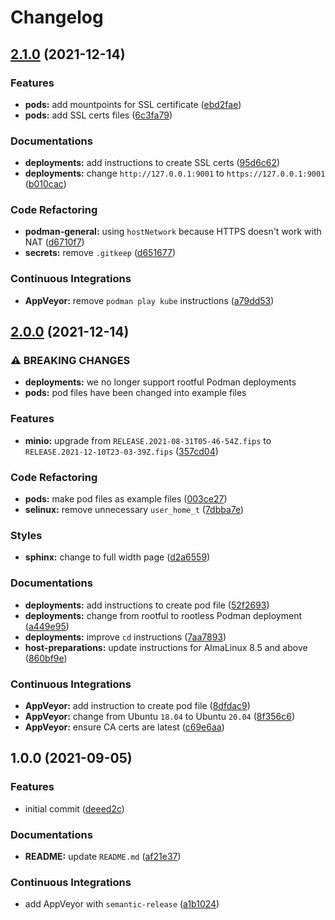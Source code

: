# Changelog

## [2.1.0](https://github.com/extra2000/minio-pod/compare/v2.0.0...v2.1.0) (2021-12-14)


### Features

* **pods:** add mountpoints for SSL certificate ([ebd2fae](https://github.com/extra2000/minio-pod/commit/ebd2fae30e8b52772c84fc4351387f3be0c99c7a))
* **pods:** add SSL certs files ([6c3fa79](https://github.com/extra2000/minio-pod/commit/6c3fa793306d15308655d4d019944c015cefd8b0))


### Documentations

* **deployments:** add instructions to create SSL certs ([95d6c62](https://github.com/extra2000/minio-pod/commit/95d6c621506e9068f1a8cd22364f2b5e802e83bb))
* **deployments:** change `http://127.0.0.1:9001` to `https://127.0.0.1:9001` ([b010cac](https://github.com/extra2000/minio-pod/commit/b010cac8f74d7e53885f18217b22f17bb8810569))


### Code Refactoring

* **podman-general:** using `hostNetwork` because HTTPS doesn't work with NAT ([d6710f7](https://github.com/extra2000/minio-pod/commit/d6710f775f9c61cc1e5482adee13a3c4ad56f0f3))
* **secrets:** remove `.gitkeep` ([d651677](https://github.com/extra2000/minio-pod/commit/d6516778de852139214d363954d66f6a1ac2d41d))


### Continuous Integrations

* **AppVeyor:** remove `podman play kube` instructions ([a79dd53](https://github.com/extra2000/minio-pod/commit/a79dd53ac7e13744bf9b40a0dacba383be36a8bd))

## [2.0.0](https://github.com/extra2000/minio-pod/compare/v1.0.0...v2.0.0) (2021-12-14)


### ⚠ BREAKING CHANGES

* **deployments:** we no longer support rootful Podman deployments
* **pods:** pod files have been changed into example files

### Features

* **minio:** upgrade from `RELEASE.2021-08-31T05-46-54Z.fips` to `RELEASE.2021-12-10T23-03-39Z.fips` ([357cd04](https://github.com/extra2000/minio-pod/commit/357cd04ad5b0f6fbabfe6ffc4d5c473a9aebc253))


### Code Refactoring

* **pods:** make pod files as example files ([003ce27](https://github.com/extra2000/minio-pod/commit/003ce275bdd3e9829ddba40333e71d7608b67c28))
* **selinux:** remove unnecessary `user_home_t` ([7dbba7e](https://github.com/extra2000/minio-pod/commit/7dbba7e71153e65dd95a2e46d8290162ccd1afbe))


### Styles

* **sphinx:** change to full width page ([d2a6559](https://github.com/extra2000/minio-pod/commit/d2a65599976ca0d06cbc7f3549a2bc1144cb58ac))


### Documentations

* **deployments:** add instructions to create pod file ([52f2693](https://github.com/extra2000/minio-pod/commit/52f269356b285f61a410072c03c95b6c7cb2e8b4))
* **deployments:** change from rootful to rootless Podman deployment ([a449e95](https://github.com/extra2000/minio-pod/commit/a449e95e18c0a86058f1b4ae9b90a7dc36d4c43e))
* **deployments:** improve `cd` instructions ([7aa7893](https://github.com/extra2000/minio-pod/commit/7aa7893e62e0f48f3687971552c2d9d8b337e48a))
* **host-preparations:** update instructions for AlmaLinux 8.5 and above ([860bf9e](https://github.com/extra2000/minio-pod/commit/860bf9ea33031cb31e4784ec4744e1e63fdb03e4))


### Continuous Integrations

* **AppVeyor:** add instruction to create pod file ([8dfdac9](https://github.com/extra2000/minio-pod/commit/8dfdac9e0b9e10350781e3f8c58e8cce3b258675))
* **AppVeyor:** change from Ubuntu `18.04` to Ubuntu `20.04` ([8f356c6](https://github.com/extra2000/minio-pod/commit/8f356c607d4d5b301aab8c34f6b609dd72220905))
* **AppVeyor:** ensure CA certs are latest ([c69e6aa](https://github.com/extra2000/minio-pod/commit/c69e6aa3d3cf00f3224dc1a2115be4b8d59b8eaa))

## 1.0.0 (2021-09-05)


### Features

* initial commit ([deeed2c](https://github.com/extra2000/minio-pod/commit/deeed2c3c7947138042d7e5164ee7053c4384541))


### Documentations

* **README:** update `README.md` ([af21e37](https://github.com/extra2000/minio-pod/commit/af21e3773bc7b81b0c4ea0165a8958a6fb1e4eb3))


### Continuous Integrations

* add AppVeyor with `semantic-release` ([a1b1024](https://github.com/extra2000/minio-pod/commit/a1b102434ddc591118017b76604a088b75bc9399))
